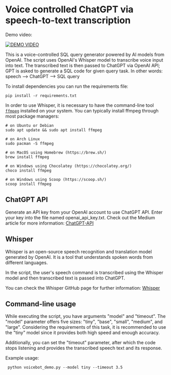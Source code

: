 # Voice controlled ChatGPT via speech-to-text transcription
Demo video:

[![DEMO VIDEO](https://img.youtube.com/vi/RtHqt6pTdGw.jpg)](https://youtu.be/RtHqt6pTdGw)

This is a voice-controlled SQL query generator powered by AI models from OpenAI.
The script uses OpenAI's Whisper model to transcribe voice input into text. The transcribed text is then passed to ChatGPT via OpenAI API; GPT is asked to generate a SQL code for given query task. 
In other words:
speech --> ChatGPT --> SQL query



To install dependencies you can run the requirements file:

 ```
 pip install -r requirements.txt
 ```


In order to use Whisper, it is necessary to have the command-line tool [`ffmpeg`](https://ffmpeg.org/) installed on your system. You can typically install ffmpeg through most package managers:
```
# on Ubuntu or Debian
sudo apt update && sudo apt install ffmpeg

# on Arch Linux
sudo pacman -S ffmpeg

# on MacOS using Homebrew (https://brew.sh/)
brew install ffmpeg

# on Windows using Chocolatey (https://chocolatey.org/)
choco install ffmpeg

# on Windows using Scoop (https://scoop.sh/)
scoop install ffmpeg
```

## ChatGPT API

Generate an API key from your OpenAI account to use ChatGPT API. Enter your key into the file named openai_api_key.txt.
Check out the Medium article for more information:
[ChatGPT-API](https://openai.com/blog/introducing-chatgpt-and-whisper-apis)


## Whisper

Whisper is an open-source speech recognition and translation model generated by OpenAI. It is a tool that understands spoken words from different languages.

In the script, the user's speech command is transcribed using the Whisper model and then transcribed text is passed into ChatGPT.

You can check the Whisper GitHub page for further information:
[Whisper](https://github.com/openai/whisper)

## Command-line usage
While executing the script, you have arguments "model" and "timeout". The "model" parameter offers five sizes: "tiny", "base", "small", "medium", and "large". 
Considering the requirements of this task, it is recommended to use the "tiny" model since it provides both high speed and enough accuracy. 

Additionally, you can set the "timeout" parameter, after which the code stops listening and provides the transcribed speech text and its response.

Example usage:

```  python voicebot_demo.py --model tiny --timeout 3.5 ```


